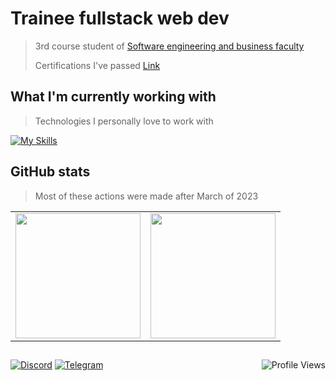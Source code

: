 # Trainee fullstack web dev
> 3rd course student of [Software engineering and business faculty](https://faculty6.khai.edu/)
> 
> Certifications I've passed [Link](https://drive.google.com/drive/folders/1hVbQNhJGryLn6sOC-wVVqqti5A2VSOph?usp=sharing)

## What I'm currently working with
> Technologies I personally love to work with

[![My Skills](https://skillicons.dev/icons?i=dotnet,angular,mysql,mongodb,azure,ts,selenium)](https://skillicons.dev)

## GitHub stats
> Most of these actions were made after March of 2023

<table cellpadding="0">
  <tr style="padding: 0">
    <!-- GitHub Stats Card -->  
    <td valign="top"><img height="200" src="https://github-readme-stats-sigma-five.vercel.app/api/?username=qboww&count_private=true&show_icons=true&theme=github_dark&hide_border=true&custom_title=My%20GitHub%20Stats"/></td>
    <!-- GitHub Top Language Card -->
    <td valign="top"><img height="200" src="https://github-readme-stats-sigma-five.vercel.app/api/top-langs/?username=qboww&langs_count=6&layout=compact&theme=github_dark&hide_border=true&hide=HTML&custom_title=Top%20Languages"/></td>
  </tr>
</table>

## 
[![Discord](https://img.shields.io/badge/Discord-%235865F2.svg?style=for-the-badge&logo=discord&logoColor=white)](https://discordapp.com/users/yevhenko_)
[![Telegram](https://img.shields.io/badge/Telegram-2CA5E0?style=for-the-badge&logo=telegram&logoColor=white)](https://t.me/yevhenko)
<img align="right" src="https://komarev.com/ghpvc/?username=qboww&style=for-the-badge&color=178600" alt="Profile Views">

